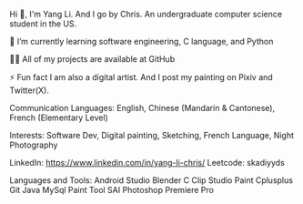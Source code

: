 Hi 👋, I'm Yang Li. And I go by Chris.
An undergraduate computer science student in the US.

🌱 I’m currently learning software engineering, C language, and Python

👨‍💻 All of my projects are available at GitHub

⚡ Fun fact I am also a digital artist. And I post my painting on Pixiv and Twitter(X).

Communication Languages: English, Chinese (Mandarin & Cantonese), French (Elementary Level)

Interests: Software Dev, Digital painting, Sketching, French Language, Night Photography

LinkedIn: https://www.linkedin.com/in/yang-li-chris/
Leetcode: skadiyyds

Languages and Tools:
Android Studio
Blender
C
Clip Studio Paint
Cplusplus
Git
Java
MySql
Paint Tool SAI
Photoshop
Premiere Pro
